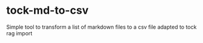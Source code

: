 # tock-md-to-csv
Simple tool to transform a list of markdown files to a csv file adapted to tock rag import
